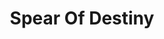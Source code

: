 ---
title: "Spear Of Destiny"
summary: "Spear of Destiny is a British rock band, founded in 1983 by singer and songwriter Kirk Brandon and bassist Stan Stammers . It has had an ever-changing line-up through the years. Formed by Kirk Brandon and Stan Stammers after the demise of '' with an original line-up that includes Chris Bell and Lascelles James for the 1983 album 'The Grapes of Wrath'. There have been many changes in the musical style and in the musicians that make up the group, with only Kirk Brandon being the constant member. Others who have been in the lineup include, Mickey Donnelly, Neil Pyzer, Alan St. Clair, Dolphin Taylor for the albums of 'One Eyed Jacks' and 'World Service'. Pete Barnacle, Steve Barnacle, Marco Perron and Volker Janssen for the album 'Outland'. The final album of the 80's \"The Price You Pay\" had Kirk Brandon in Guitar and Voices, Pete Barnacle in Drums, Volker Janssen in Keyboards and Chris Bostock in Basses. HISTORY Formed in 1983, the band's original line-up consisted of Kirk Brandon, Stan Stammers, Chris Bell and Lascelles James. In late 1983 this line-up was superseded by Dolphin Taylor on drums, Alan St Clair on guitar, John Lennard on sax and Neil Pyzer on keyboards and additional saxophone. In 1984 John Lennard was replaced by Mickey Donnelly on Saxophone. Spear of Destiny recorded one session for John Peel . \"The band played a punk-influenced form of power rock, which often had an anthemic feel.\" Their second album, One Eyed Jacks was released in 1984. It reached No. 22 in the UK Albums Chart Spear of Destiny’s reputation in the mid-1980s depended to a greater extent on their live performances. In 1985, their album, World Service reached the UK Top 20. Founder member Stan Stammers left in 1986. In the wake of the release of the fourth album, Outland and its Top 15 hit \"Never Take Me Alive\", the band began achieving some chart success and staging sell-out concerts, including a support slot to U2 at Wembley Stadium. However, ill fortune struck on the eve of the band’s appearance at the Reading Festival, as Brandon contracted Reiter disease which obliged the band to put all their plans on hold for nearly a year. Spear of Destiny have had 10 UK Singles Chart entries. Four reached the Top 50 but only one made the Top 20 - \"Never Take Me Alive\" . In addition to Brandon and Stammers, past members of the band in the 1980s included former Gillan drummer Pete Barnacle, former JoBoxers bassist Chris Bostock, former Adam and the Ants guitarist Marco Pirroni, and former Tom Robinson Band and Stiff Little Fingers drummer Dolphin Taylor. Brandon is also a member of the supergroup, Dead Men Walking. THEATRE OF HATE/SPEAR OF DESTINY Theatre of Hate was a post-punk / goth-rock band formed in Clapham, Great Britain in 1980, directed by Kirk Brandon , from the ashes of the punk band The Pack, formed in 1978 by Kirk Brandon , Simon Werner , Jonathan Werner , and Rab Fae Beith , later replaced by Jim Walker , which was characterised by a raw sound that sometimes resembles Warsaw , and they published on the Rough Trade label two singles, Brave new soldiers and King of kings, and an EP, Long live the past, which would appear after the band split, All were issued on the cd comp with The complete singles of the Pack/Theatre of Hate, released by Anagram Records in 1995, and more recently the small label Almafame released the CD Dead Ronin, containing all the songs written by Brandon and The Pack in this period, and two unpublished live videos. After their second Peel session, in August 1981, Theatre of Hate entered the studio with producer Mick Jones to record their first studio album , Westworld, released in February 1982. Shortly after the album was recorded, the new guitarist Billy Duffy joined the band, and then the drummer Luke Rendle was replaced by Nigel Preston. The album reached number 17 in the list of albums of the United Kingdom and also generated the single Top 40 Do you believe in the Westworld ?, and included other good songs, like Judgment hymn, Love is a ghost and Conqueror. In February of 1982, Theatre of Hate published another album in direct, He who dares wins: Live in Berlin, recorded in September of 1981. Billy Duffy later left the band to join Ian Astbury in Death Cult. Theatre of Hate continued for a short time before splitting up later that year, after releasing the singles The Hop and Eastworld. A second studio album, Aria of the devil, was recorded, and was not published until 1998, as well as other unpublished demos of these recordings that were released as Ten years after in 1993. Brandon took over Spear of Destiny with the Bass player Stan Stammers. The album compilation Revolution was launched after the breakup of the group, spending three weeks on the British charts, reaching the number 67. Nigel Preston joined his former bandmate Billy Duffy as a drummer for The Cult, participating in his 1984 album Dreamtime. Theatre of Hate reformed in 1991 for the Return to 8 tour, with a lineup that included the members of the original band Brandon, Stammers and Lennard, with the addition of Pete Barnacle on drums and the guitarist of Spear of Destiny / The Mission, Mark Gemini Thwaite. A live recording of the London Astoria show with this lineup, Theatre of Hate Act 4, was later released on CD by Plastic Head Records. In 1994, the group consisting of Brandon, Stammers, John McNutt and Art Smith entered the Mix-O-Lydian studios of Boonton, New Jersey, with Brad Morrision, to record a new album under the name of Theatre of Hate. Retribution was not published until the beginning of 1996 in the United States and the United Kingdom. Love is a ghost, published by Receiver Records in 1999, is a direct from the era that offers one of the best moments of his short career. Coinciding with the 25th anniversary of Westworld, Theatre of Hate was reformed on a one-week tour that culminated in the Islington Academy in April 2007. The album was reissued, with the addition of new songs. Of the original lineup, only Stammers was unavailable, due to the conflict of schedules and family commitments in the United States, where he resided, being replaced by Craig Adams, former bassist with,The Sisters of Mercy and The Mission,and briefly the Cult, joining Brandon, Guthrie, Lennard and Rendle for the meeting. In May 2012, the original Theater of Hate lineup composed by Kirk Brandon, Stan Stammers and John Lennard, augmented by Adrian Portas on guitar and Mike Kelly on drums, gathered for three concerts to commemorate the 30th anniversary of Westworld, celebrated in Bristol, London and Crewe."
image: "spear-of-destiny.jpg"
apple_music_artist_url: "None"
wikipedia_url: "none"
---